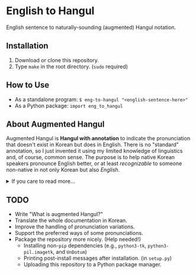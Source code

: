 # English to Hangul

English sentence to naturally-sounding (augmented) Hangul notation.

  
## Installation
 
1. Download or clone this repository.
2. Type `make` in the root directory. (`sudo` required)

## How to Use

 * As a standalone program: `$ eng-to-hangul "<english-sentence-here>"`
 * As a Python package: `import eng_to_hangul`

## About Augmented Hangul

Augmented Hangul is **Hangul with annotation** to indicate the pronunciation that doesn't exist in Korean but does in English. There is no "standard" annotation, so I just invented it using my limited knowledge of linguistics and, of course, common sense. The purpose is to help native Korean speakers pronounce English better, or at least _recognizable_ to someone non-native in not only Korean but also _English_.

<details>
  <summary>If you care to read more...</summary>
  
The basic philosophy behind this is, "We can only imagine just as much as we can describe." Because some sounds are lacking in Korean, native Korean speakers are particularly bad at some pronunciation to the point that non-Koreans may find it difficult to understand. This is (I think) because native Korean speakers cannot easily imagine how to pronounce those missing sounds, especially when combined with other speakable sounds (e.g., confusing 'v' with 'b' in the middle of words). We already have IPA symbols for that, but Koreans have a native toolset to "emulate" this function comfortably: Hangul. But this may also be the reason why many Koreans' "imagination" is limited to what Hangul can describe. By annotating some Hangul letters that are the closest Hangul could possibly have offered, any Hangul users may be able to "imagine" those lacking sounds and speak them better.

(TODO: what are those annotations? https://gwangmu.medium.com/extending-hangul-for-english-70e8be3fc6ef)

(TODO: what is a self-consonant?)

</details>

## TODO

 - Write "What is augmented Hangul?"
 - Translate the whole documentation in Korean.
 - Improve the handling of pronunciation variations.
 - Support the preferred ways of some pronunciations.
 - Package the repository more nicely. (Help needed!)
    - Installing non-`pip` dependencies (e.g., `python3-tk`, `python3-pil.imagetk`, and `UnDotum`)
    - Printing post-install messages after installation. (in `setup.py`)
    - Uploading this repository to a Python package manager.
